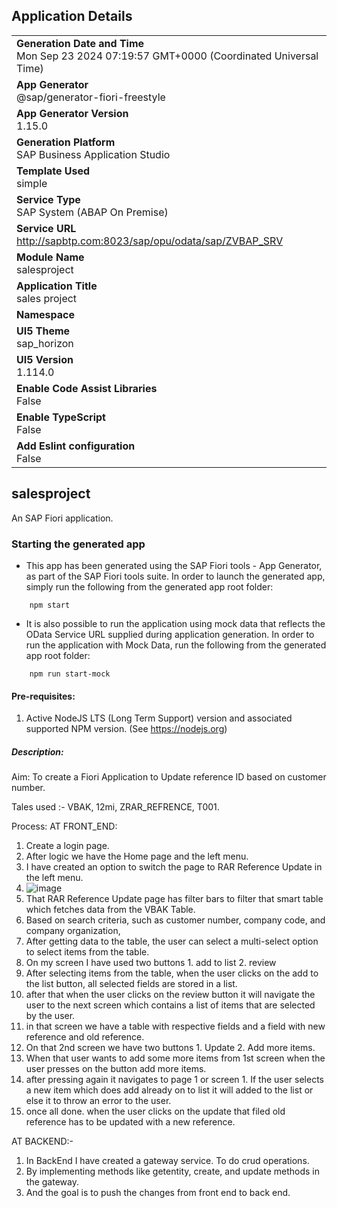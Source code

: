 ## Application Details
|               |
| ------------- |
|**Generation Date and Time**<br>Mon Sep 23 2024 07:19:57 GMT+0000 (Coordinated Universal Time)|
|**App Generator**<br>@sap/generator-fiori-freestyle|
|**App Generator Version**<br>1.15.0|
|**Generation Platform**<br>SAP Business Application Studio|
|**Template Used**<br>simple|
|**Service Type**<br>SAP System (ABAP On Premise)|
|**Service URL**<br>http://sapbtp.com:8023/sap/opu/odata/sap/ZVBAP_SRV|
|**Module Name**<br>salesproject|
|**Application Title**<br>sales project|
|**Namespace**<br>|
|**UI5 Theme**<br>sap_horizon|
|**UI5 Version**<br>1.114.0|
|**Enable Code Assist Libraries**<br>False|
|**Enable TypeScript**<br>False|
|**Add Eslint configuration**<br>False|

## salesproject

An SAP Fiori application.

### Starting the generated app

-   This app has been generated using the SAP Fiori tools - App Generator, as part of the SAP Fiori tools suite.  In order to launch the generated app, simply run the following from the generated app root folder:

```
    npm start
```

- It is also possible to run the application using mock data that reflects the OData Service URL supplied during application generation.  In order to run the application with Mock Data, run the following from the generated app root folder:

```
    npm run start-mock
```

#### Pre-requisites:

1. Active NodeJS LTS (Long Term Support) version and associated supported NPM version.  (See https://nodejs.org)


##### Description:
Aim: To create a Fiori Application to Update reference ID based on customer number.

Tales used :- VBAK, 12mi, ZRAR_REFRENCE, T001.

Process:
AT FRONT_END:
 1. Create a login page.
 2. After logic we have the Home page and the left menu.
 3. I have created an option to switch the page to RAR Reference Update in the left menu.
 4. ![image](https://github.com/user-attachments/assets/2d91e04b-105d-4e34-9ce9-c2b8a2092e40)
 5. That RAR Reference Update page has filter bars to filter that smart table which fetches data from the VBAK Table.
 6. Based on search criteria, such as customer number, company code, and company organization,
 7. After getting data to the table, the user can select a multi-select option to select items from the table.
 8. On my screen I have used two buttons 1. add to list 2. review
 9. After selecting items from the table, when the user clicks on the add to the list button, all selected fields are stored in a list.
 10. after that when the user clicks on the review button it will navigate the user to the next screen which contains a list of items that are selected by the user.
 11. in that screen we have a table with respective fields and a field with new reference and old reference.
 12. On that 2nd screen we have two buttons 1. Update 2. Add more items.
 13. When that user wants to add some more items from 1st screen when the user presses on the button add more items.
 14. after pressing again it navigates to page 1 or screen 1. If the user selects a new item which does add already on to list it will added to the list or else it to throw an error to the user.
 15. once all done.  when the user clicks on the update that filed old reference has to be updated with a new reference.

AT BACKEND:-
1. In BackEnd I have created a gateway service. To do crud operations.
2. By implementing methods like getentity, create, and update methods in the gateway.
3. And the goal is to push the changes from front end to back end.



